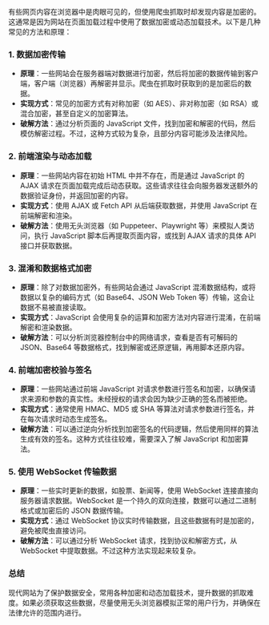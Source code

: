 有些网页内容在浏览器中是肉眼可见的，但使用爬虫抓取时却发现内容是加密的。这通常是因为网站在页面加载过程中使用了数据加密或动态加载技术。以下是几种常见的方法和原理：

### 1. **数据加密传输**
   - **原理**：一些网站会在服务器端对数据进行加密，然后将加密的数据传输到客户端，客户端（浏览器）再解密并显示。爬虫在抓取时获取到的是加密后的数据。
   - **实现方式**：常见的加密方式有对称加密（如 AES）、非对称加密（如 RSA）或混合加密，甚至自定义的加密算法。
   - **破解方法**：通过分析页面的 JavaScript 文件，找到加密和解密的代码，然后模仿解密过程。不过，这种方式较为复杂，且部分内容可能涉及法律风险。

### 2. **前端渲染与动态加载**
   - **原理**：一些网站内容在初始 HTML 中并不存在，而是通过 JavaScript 的 AJAX 请求在页面加载完成后动态获取。这些请求往往会向服务器发送额外的数据验证身份，并返回加密的内容。
   - **实现方式**：使用 AJAX 或 Fetch API 从后端获取数据，并使用 JavaScript 在前端解密和渲染。
   - **破解方法**：使用无头浏览器（如 Puppeteer、Playwright 等）来模拟人类访问，执行 JavaScript 脚本后再提取页面内容，或找到 AJAX 请求的具体 API 接口并获取数据。

### 3. **混淆和数据格式加密**
   - **原理**：除了对数据加密外，有些网站会通过 JavaScript 混淆数据结构，或将数据以复杂的编码方式（如 Base64、JSON Web Token 等）传输，这会让数据不易被直接读取。
   - **实现方式**：JavaScript 会使用复杂的运算和加密方法对内容进行混淆，在前端解密和渲染数据。
   - **破解方法**：可以分析浏览器控制台中的网络请求，查看是否有可解码的 JSON、Base64 等数据格式，找到解密或还原逻辑，再用脚本还原内容。

### 4. **前端加密校验与签名**
   - **原理**：一些网站通过前端 JavaScript 对请求参数进行签名和加密，以确保请求来源和参数的真实性。未经授权的请求会因为缺少正确的签名而被拒绝。
   - **实现方式**：通常使用 HMAC、MD5 或 SHA 等算法对请求参数进行签名，并在每次请求时动态生成签名。
   - **破解方法**：可以通过逆向分析找到加密签名的代码逻辑，然后使用同样的算法生成有效的签名。这种方式往往较难，需要深入了解 JavaScript 和加密算法。

### 5. **使用 WebSocket 传输数据**
   - **原理**：一些实时更新的数据，如股票、新闻等，使用 WebSocket 连接直接向服务器请求数据。WebSocket 是一个持久的双向连接，数据可以通过二进制格式或加密后的 JSON 数据传输。
   - **实现方式**：通过 WebSocket 协议实时传输数据，且这些数据有时是加密的，避免被爬虫直接访问。
   - **破解方法**：可以通过分析 WebSocket 请求，找到协议和解密方式，从 WebSocket 中提取数据。不过这种方法实现起来较复杂。

### 总结
现代网站为了保护数据安全，常用各种加密和动态加载技术，提升数据的抓取难度。如果必须获取这些数据，尽量使用无头浏览器模拟正常的用户行为，并确保在法律允许的范围内进行。
